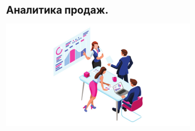 # Аналитика продаж.
![ОТДЕЛ ПРОДАЖ](https://github.com/AlexGekko88/RepositoryTestDemo/blob/master/fufrjdfhwio.jpg)
